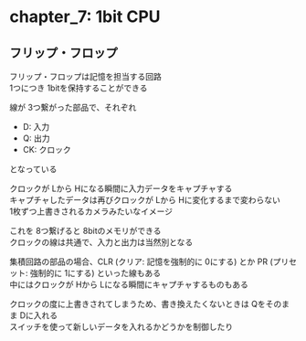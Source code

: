 # chapter_7: 1bit CPU

## フリップ・フロップ

フリップ・フロップは記憶を担当する回路  
1つにつき 1bitを保持することができる  

線が 3つ繋がった部品で、それぞれ

- D: 入力
- Q: 出力
- CK: クロック

となっている

クロックが Lから Hになる瞬間に入力データをキャプチャする  
キャプチャしたデータは再びクロックが Lから Hに変化するまで変わらない  
1枚ずつ上書きされるカメラみたいなイメージ

これを 8つ繋げると 8bitのメモリができる  
クロックの線は共通で、入力と出力は当然別となる

集積回路の部品の場合、CLR (クリア: 記憶を強制的に 0にする) とか PR (プリセット: 強制的に 1にする) といった線もある  
中にはクロックが Hから Lになる瞬間にキャプチャするものもある

クロックの度に上書きされてしまうため、書き換えたくないときは Qをそのまま Dに入れる  
スイッチを使って新しいデータを入れるかどうかを制御したり